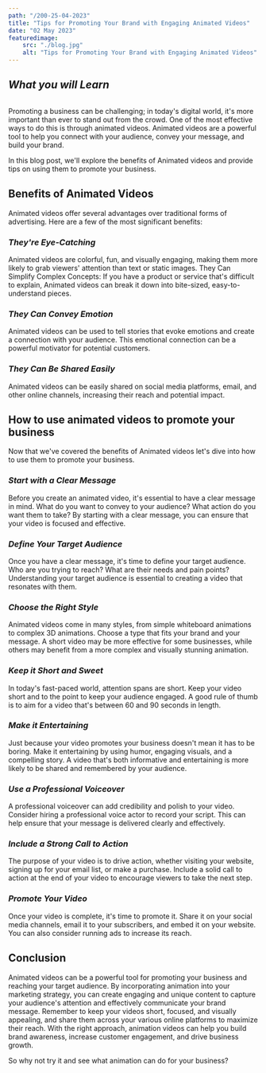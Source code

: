 ```yaml
---
path: "/200-25-04-2023"
title: "Tips for Promoting Your Brand with Engaging Animated Videos"
date: "02 May 2023"
featuredimage: 
    src: "./blog.jpg"
    alt: "Tips for Promoting Your Brand with Engaging Animated Videos"
---
```


## <em>What you will Learn</em>

```toc
```

Promoting a business can be challenging; in today's digital world, it's more important than ever to stand out from the crowd. One of the most effective ways to do this is through animated videos. Animated videos are a powerful tool to help you connect with your audience, convey your message, and build your brand. 

In this blog post, we'll explore the benefits of Animated videos and provide tips on using them to promote your business.


## Benefits of Animated Videos


Animated videos offer several advantages over traditional forms of advertising. Here are a few of the most significant benefits:

### <em>They're Eye-Catching</em>

Animated videos are colorful, fun, and visually engaging, making them more likely to grab viewers' attention than text or static images.
They Can Simplify Complex Concepts: If you have a product or service that's difficult to explain, Animated videos can break it down into bite-sized, easy-to-understand pieces.

### <em>They Can Convey Emotion</em> 

Animated videos can be used to tell stories that evoke emotions and create a connection with your audience. This emotional connection can be a powerful motivator for potential customers.

### <em>They Can Be Shared Easily</em>

Animated videos can be easily shared on social media platforms, email, and other online channels, increasing their reach and potential impact.

## How to use animated videos to promote your business

Now that we've covered the benefits of Animated videos let's dive into how to use them to promote your business.

### <em>Start with a Clear Message</em>

Before you create an animated video, it's essential to have a clear message in mind. What do you want to convey to your audience? What action do you want them to take? By starting with a clear message, you can ensure that your video is focused and effective.

### <em>Define Your Target Audience</em>

Once you have a clear message, it's time to define your target audience. Who are you trying to reach? What are their needs and pain points? Understanding your target audience is essential to creating a video that resonates with them.

### <em>Choose the Right Style</em>

Animated videos come in many styles, from simple whiteboard animations to complex 3D animations. Choose a type that fits your brand and your message. A short video may be more effective for some businesses, while others may benefit from a more complex and visually stunning animation.

### <em>Keep it Short and Sweet</em>

In today's fast-paced world, attention spans are short. Keep your video short and to the point to keep your audience engaged. A good rule of thumb is to aim for a video that's between 60 and 90 seconds in length.

### <em>Make it Entertaining</em>

Just because your video promotes your business doesn't mean it has to be boring. Make it entertaining by using humor, engaging visuals, and a compelling story. A video that's both informative and entertaining is more likely to be shared and remembered by your audience.

### <em>Use a Professional Voiceover</em>

A professional voiceover can add credibility and polish to your video. Consider hiring a professional voice actor to record your script. This can help ensure that your message is delivered clearly and effectively.

### <em>Include a Strong Call to Action</em>

The purpose of your video is to drive action, whether visiting your website, signing up for your email list, or make a purchase. Include a solid call to action at the end of your video to encourage viewers to take the next step.

### <em>Promote Your Video</em>

Once your video is complete, it's time to promote it. Share it on your social media channels, email it to your subscribers, and embed it on your website. You can also consider running ads to increase its reach.


## Conclusion

Animated videos can be a powerful tool for promoting your business and reaching your target audience. By incorporating animation into your marketing strategy, you can create engaging and unique content to capture your audience's attention and effectively communicate your brand message. Remember to keep your videos short, focused, and visually appealing, and share them across your various online platforms to maximize their reach. With the right approach, animation videos can help you build brand awareness, increase customer engagement, and drive business growth. 

So why not try it and see what animation can do for your business?





